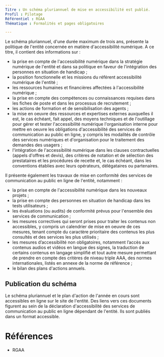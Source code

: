 ```yaml
---
Titre : Un schéma pluriannuel de mise en accessibilité est publié.
Profil : Pilotage
Référentiel : RGAA
Thématique : Formalités et pages obligatoires

---
```


Le schéma pluriannuel, d'une durée maximum de trois ans, présente la politique de l'entité concernée en matière d'accessibilité numérique. A ce titre, il contient des informations sur :
* la prise en compte de l'accessibilité numérique dans la stratégie numérique de l'entité et dans sa politique en faveur de l'intégration des personnes en situation de handicap ;
* la position fonctionnelle et les missions du référent accessibilité numérique de l'entité ;
* les ressources humaines et financières affectées à l'accessibilité numérique ;
* la prise en compte des compétences ou connaissances requises dans les fiches de poste et dans les processus de recrutement ;
* les actions de formation et de sensibilisation des agents ;
* la mise en oeuvre des ressources et expertises externes auxquelles il est, le cas échéant, fait appel, des moyens techniques et de l'outillage pour gérer et tester l'accessibilité numérique
l'organisation interne pour mettre en oeuvre les obligations d'accessibilité des services de communication au public en ligne, y compris les modalités de contrôle des services numériques et d'organisation pour le traitement des demandes des usagers ;
* l'intégration de l'accessibilité numérique dans les clauses contractuelles (appels d'offres et devis), des critères de notation et de sélection des prestataires et les procédures de recette et, le cas échéant, dans les conventions établies avec leurs opérateurs, délégataires ou partenaires.

Il présente également les travaux de mise en conformité des services de communication au public en ligne de l'entité, notamment :
* la prise en compte de l'accessibilité numérique dans les nouveaux projets ;
* la prise en compte des personnes en situation de handicap dans les tests utilisateurs ;
* les évaluations (ou audits) de conformité prévus pour l'ensemble des services de communication ;
* les mesures correctives qui seront prises pour traiter les contenus non accessibles, y compris un calendrier de mise en oeuvre de ces mesures, tenant compte du caractère prioritaire des contenus les plus consultés et des services les plus utilisés ;
* les mesures d’accessibilité non obligatoires, notamment l’accès aux contenus audios et vidéos en langue des signes, la traduction de certains contenus en langage simplifié et tout autre mesure permettant de prendre en compte des critères de niveau triple AAA, des normes internationales, listés en annexe de la norme de référence ;
* le bilan des plans d'actions annuels.

## Publication du schéma

Le schéma pluriannuel et le plan d'action de l'année en cours sont accessibles en ligne sur le site de l'entité. Des liens vers ces documents figurent au sein de la déclaration d'accessibilité des services de communication au public en ligne dépendant de l'entité. Ils sont publiés dans un format accessible.

# Références

* RGAA
